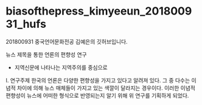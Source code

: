 # biasofthepress_kimyeeun_201800931_hufs
201800931 중국언어문화전공 김예은의 깃허브입니다.

뉴스 제목을 통한 언론의 편향성 연구
- 지역신문에 나타나는 지역주의를 중심으로

Ⅰ. 연구주제
한국의 언론은 다양한 편향성을 가지고 있다고 알려져 있다. 그 중 다수는 이념적 차이에 의해 뉴스 매체들이 가지고 있는 색깔이 달라지는 경우이다. 이러한 이념적 편향성이 뉴스에 어떠한 형식으로 반영되는지 알기 위해 위 연구를 기획하게 되었다. 
